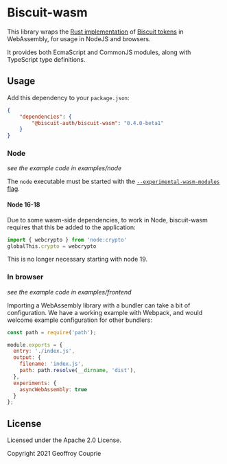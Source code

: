# Biscuit-wasm

This library wraps the [Rust implementation](https://github.com/biscuit-auth) of [Biscuit tokens](https://www.biscuitsec.org) in WebAssembly, for usage in NodeJS and browsers.

It provides both EcmaScript and CommonJS modules, along with TypeScript type definitions.

## Usage

Add this dependency to your `package.json`:

```json
{
    "dependencies": {
        "@biscuit-auth/biscuit-wasm": "0.4.0-beta1"
    }
}
```

### Node

*see the example code in examples/node*

The `node` executable must be started with the [`--experimental-wasm-modules` flag](https://nodejs.org/api/esm.html#wasm-modules).

#### Node 16-18

Due to some wasm-side dependencies, to work in Node, biscuit-wasm requires that this be added to the application:

```javascript
import { webcrypto } from 'node:crypto'
globalThis.crypto = webcrypto
```

This is no longer necessary starting with node 19.

### In browser

*see the example code in examples/frontend*

Importing a WebAssembly library with a bundler can take a bit of configuration. We have a working example with
Webpack, and would welcome example configuration for other bundlers:

```javascript
const path = require('path');

module.exports = {
  entry: './index.js',
  output: {
    filename: 'index.js',
    path: path.resolve(__dirname, 'dist'),
  },
  experiments: {
    asyncWebAssembly: true
  }
};
```

## License

Licensed under the Apache 2.0 License.

Copyright 2021 Geoffroy Couprie
